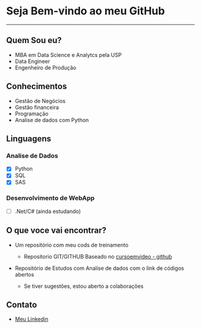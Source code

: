 # Seja Bem-vindo ao meu GitHub
---

## Quem Sou eu?

- MBA em Data Science e Analytcs pela USP
- Data Engineer
- Engenheiro de Produção

## Conhecimentos

- Gestão de Negócios
- Gestão financeira
- Programação
- Analise de dados com Python

## Linguagens
### Analise de Dados
- [x] Python 
- [x] SQL
- [x] SAS 

### Desenvolvimento de WebApp
- [ ] .Net/C# (ainda estudando)


## O que voce vai encontrar?

- Um repositório com meu cods de treinamento
   - Repositorio GIT/GITHUB Baseado no [cursoemvideo - github](https://www.youtube.com/playlist?list=PLHz_AreHm4dm7ZULPAmadvNhH6vk9oNZA)
 
- Repositório de Estudos com Analise de dados com o link de códigos abertos
   - Se tiver sugestões, estou aberto a colaborações
 
## Contato
- [Meu Linkedin](https://www.linkedin.com/in/geylton-candido-da-silva/)

